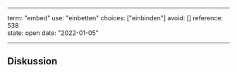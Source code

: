
---
term:      "embed"
use:       "einbetten"
choices:   ["einbinden"]
avoid:     []
reference: 538        
state:     open
date:      "2022-01-05"

---

## Diskussion

